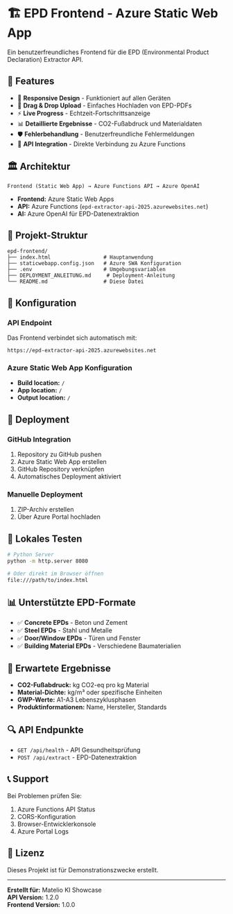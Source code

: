 # 🏗️ EPD Frontend - Azure Static Web App

Ein benutzerfreundliches Frontend für die EPD (Environmental Product Declaration) Extractor API.

## 🚀 Features

- 📱 **Responsive Design** - Funktioniert auf allen Geräten
- 🔄 **Drag & Drop Upload** - Einfaches Hochladen von EPD-PDFs
- ⚡ **Live Progress** - Echtzeit-Fortschrittsanzeige
- 📊 **Detaillierte Ergebnisse** - CO2-Fußabdruck und Materialdaten
- 🛡️ **Fehlerbehandlung** - Benutzerfreundliche Fehlermeldungen
- 🔗 **API Integration** - Direkte Verbindung zu Azure Functions

## 🏛️ Architektur

```
Frontend (Static Web App) → Azure Functions API → Azure OpenAI
```

- **Frontend:** Azure Static Web Apps
- **API:** Azure Functions (`epd-extractor-api-2025.azurewebsites.net`)
- **AI:** Azure OpenAI für EPD-Datenextraktion

## 📁 Projekt-Struktur

```
epd-frontend/
├── index.html                 # Hauptanwendung
├── staticwebapp.config.json   # Azure SWA Konfiguration
├── .env                       # Umgebungsvariablen
├── DEPLOYMENT_ANLEITUNG.md     # Deployment-Anleitung
└── README.md                  # Diese Datei
```

## 🔧 Konfiguration

### API Endpoint
Das Frontend verbindet sich automatisch mit:
```
https://epd-extractor-api-2025.azurewebsites.net
```

### Azure Static Web App Konfiguration
- **Build location:** `/`
- **App location:** `/`
- **Output location:** `/`

## 🚀 Deployment

### GitHub Integration
1. Repository zu GitHub pushen
2. Azure Static Web App erstellen
3. GitHub Repository verknüpfen
4. Automatisches Deployment aktiviert

### Manuelle Deployment
1. ZIP-Archiv erstellen
2. Über Azure Portal hochladen

## 🧪 Lokales Testen

```bash
# Python Server
python -m http.server 8080

# Oder direkt im Browser öffnen
file:///path/to/index.html
```

## 📊 Unterstützte EPD-Formate

- ✅ **Concrete EPDs** - Beton und Zement
- ✅ **Steel EPDs** - Stahl und Metalle  
- ✅ **Door/Window EPDs** - Türen und Fenster
- ✅ **Building Material EPDs** - Verschiedene Baumaterialien

## 🎯 Erwartete Ergebnisse

- **CO2-Fußabdruck:** kg CO2-eq pro kg Material
- **Material-Dichte:** kg/m³ oder spezifische Einheiten
- **GWP-Werte:** A1-A3 Lebenszyklusphasen
- **Produktinformationen:** Name, Hersteller, Standards

## 🔍 API Endpunkte

- `GET /api/health` - API Gesundheitsprüfung
- `POST /api/extract` - EPD-Datenextraktion

## 📞 Support

Bei Problemen prüfen Sie:
1. Azure Functions API Status
2. CORS-Konfiguration  
3. Browser-Entwicklerkonsole
4. Azure Portal Logs

## 📄 Lizenz

Dieses Projekt ist für Demonstrationszwecke erstellt.

---

**Erstellt für:** Matelio KI Showcase  
**API Version:** 1.2.0  
**Frontend Version:** 1.0.0